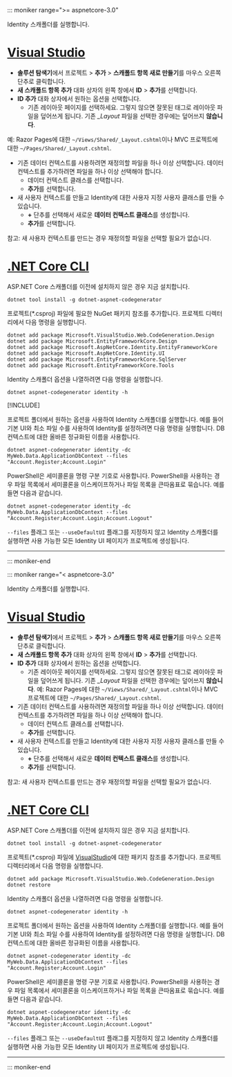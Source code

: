 ::: moniker range=">= aspnetcore-3.0"

Identity 스캐폴더를 실행합니다.

# <a name="visual-studiotabvisual-studio"></a>[Visual Studio](#tab/visual-studio)

* **솔루션 탐색기**에서 프로젝트 > **추가** > **스캐폴드 항목 새로 만들기**를 마우스 오른쪽 단추로 클릭합니다.
* **새 스캐폴드 항목 추가** 대화 상자의 왼쪽 창에서 **ID** > **추가**를 선택합니다.
* **ID 추가** 대화 상자에서 원하는 옵션을 선택합니다.
  * 기존 레이아웃 페이지를 선택하세요. 그렇지 않으면 잘못된 태그로 레이아웃 파일을 덮어쓰게 됩니다. 기존 *\_Layout* 파일을 선택한 경우에는 덮어쓰지 **않습니다**.

 예: Razor Pages에 대한 `~/Views/Shared/_Layout.cshtml`이나 MVC 프로젝트에 대한 `~/Pages/Shared/_Layout.cshtml`.
* 기존 데이터 컨텍스트를 사용하려면 재정의할 파일을 하나 이상 선택합니다. 데이터 컨텍스트를 추가하려면 파일을 하나 이상 선택해야 합니다.
  * 데이터 컨텍스트 클래스를 선택합니다.
  * **추가**를 선택합니다.
* 새 사용자 컨텍스트를 만들고 Identity에 대한 사용자 지정 사용자 클래스를 만들 수 있습니다.
  * **+** 단추를 선택해서 새로운 **데이터 컨텍스트 클래스**를 생성합니다.
  * **추가**를 선택합니다.

참고: 새 사용자 컨텍스트를 만드는 경우 재정의할 파일을 선택할 필요가 없습니다.

# <a name="net-core-clitabnetcore-cli"></a>[.NET Core CLI](#tab/netcore-cli)

ASP.NET Core 스캐폴더를 이전에 설치하지 않은 경우 지금 설치합니다.

```dotnetcli
dotnet tool install -g dotnet-aspnet-codegenerator
```

프로젝트(\*.csproj) 파일에 필요한 NuGet 패키지 참조를 추가합니다. 프로젝트 디렉터리에서 다음 명령을 실행합니다.

```dotnetcli
dotnet add package Microsoft.VisualStudio.Web.CodeGeneration.Design
dotnet add package Microsoft.EntityFrameworkCore.Design
dotnet add package Microsoft.AspNetCore.Identity.EntityFrameworkCore
dotnet add package Microsoft.AspNetCore.Identity.UI
dotnet add package Microsoft.EntityFrameworkCore.SqlServer
dotnet add package Microsoft.EntityFrameworkCore.Tools
```

Identity 스캐폴더 옵션을 나열하려면 다음 명령을 실행합니다.

```dotnetcli
dotnet aspnet-codegenerator identity -h
```

[!INCLUDE[](~/includes/scaffoldTFM.md)]

프로젝트 폴더에서 원하는 옵션을 사용하여 Identity 스캐폴더를 실행합니다. 예를 들어 기본 UI와 최소 파일 수를 사용하여 Identity를 설정하려면 다음 명령을 실행합니다. DB 컨텍스트에 대한 올바른 정규화된 이름을 사용합니다.

```dotnetcli
dotnet aspnet-codegenerator identity -dc MyWeb.Data.ApplicationDbContext --files "Account.Register;Account.Login"
```

PowerShell은 세미콜론을 명령 구분 기호로 사용합니다. PowerShell을 사용하는 경우 파일 목록에서 세미콜론을 이스케이프하거나 파일 목록을 큰따옴표로 묶습니다. 예를 들면 다음과 같습니다.

```dotnetcli
dotnet aspnet-codegenerator identity -dc MyWeb.Data.ApplicationDbContext --files "Account.Register;Account.Login;Account.Logout"
```

`--files` 플래그 또는 `--useDefaultUI` 플래그를 지정하지 않고 Identity 스캐폴더를 실행하면 사용 가능한 모든 Identity UI 페이지가 프로젝트에 생성됩니다.

---

::: moniker-end

::: moniker range="< aspnetcore-3.0"

Identity 스캐폴더를 실행합니다.

# <a name="visual-studiotabvisual-studio"></a>[Visual Studio](#tab/visual-studio)

* **솔루션 탐색기**에서 프로젝트 > **추가** > **스캐폴드 항목 새로 만들기**를 마우스 오른쪽 단추로 클릭합니다.
* **새 스캐폴드 항목 추가** 대화 상자의 왼쪽 창에서 **ID** > **추가**를 선택합니다.
* **ID 추가** 대화 상자에서 원하는 옵션을 선택합니다.
  * 기존 레이아웃 페이지를 선택하세요. 그렇지 않으면 잘못된 태그로 레이아웃 파일을 덮어쓰게 됩니다. 기존 *\_Layout* 파일을 선택한 경우에는 덮어쓰지 **않습니다**.
 예: Razor Pages에 대한 `~/Views/Shared/_Layout.cshtml`이나 MVC 프로젝트에 대한 `~/Pages/Shared/_Layout.cshtml`.
* 기존 데이터 컨텍스트를 사용하려면 재정의할 파일을 하나 이상 선택합니다. 데이터 컨텍스트를 추가하려면 파일을 하나 이상 선택해야 합니다.
  * 데이터 컨텍스트 클래스를 선택합니다.
  * **추가**를 선택합니다.
* 새 사용자 컨텍스트를 만들고 Identity에 대한 사용자 지정 사용자 클래스를 만들 수 있습니다.
  * **+** 단추를 선택해서 새로운 **데이터 컨텍스트 클래스**를 생성합니다.
  * **추가**를 선택합니다.

참고: 새 사용자 컨텍스트를 만드는 경우 재정의할 파일을 선택할 필요가 없습니다.

# <a name="net-core-clitabnetcore-cli"></a>[.NET Core CLI](#tab/netcore-cli)

ASP.NET Core 스캐폴더를 이전에 설치하지 않은 경우 지금 설치합니다.

```dotnetcli
dotnet tool install -g dotnet-aspnet-codegenerator
```

프로젝트(\*.csproj) 파일에 [VisualStudio](https://www.nuget.org/packages/Microsoft.VisualStudio.Web.CodeGeneration.Design/)에 대한 패키지 참조를 추가합니다. 프로젝트 디렉터리에서 다음 명령을 실행합니다.

```dotnetcli
dotnet add package Microsoft.VisualStudio.Web.CodeGeneration.Design
dotnet restore
```

Identity 스캐폴더 옵션을 나열하려면 다음 명령을 실행합니다.

```dotnetcli
dotnet aspnet-codegenerator identity -h
```

프로젝트 폴더에서 원하는 옵션을 사용하여 Identity 스캐폴더를 실행합니다. 예를 들어 기본 UI와 최소 파일 수를 사용하여 Identity를 설정하려면 다음 명령을 실행합니다. DB 컨텍스트에 대한 올바른 정규화된 이름을 사용합니다.

```dotnetcli
dotnet aspnet-codegenerator identity -dc MyWeb.Data.ApplicationDbContext --files "Account.Register;Account.Login"
```

PowerShell은 세미콜론을 명령 구분 기호로 사용합니다. PowerShell을 사용하는 경우 파일 목록에서 세미콜론을 이스케이프하거나 파일 목록을 큰따옴표로 묶습니다. 예를 들면 다음과 같습니다.	

```dotnetcli
dotnet aspnet-codegenerator identity -dc MyWeb.Data.ApplicationDbContext --files "Account.Register;Account.Login;Account.Logout"
```

`--files` 플래그 또는 `--useDefaultUI` 플래그를 지정하지 않고 Identity 스캐폴더를 실행하면 사용 가능한 모든 Identity UI 페이지가 프로젝트에 생성됩니다.

---

::: moniker-end

